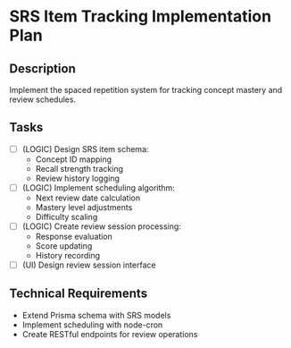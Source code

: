 # SRS Item Tracking Implementation Plan

## Description
Implement the spaced repetition system for tracking concept mastery and review schedules.

## Tasks
- [ ] (LOGIC) Design SRS item schema:
  - Concept ID mapping
  - Recall strength tracking
  - Review history logging
- [ ] (LOGIC) Implement scheduling algorithm:
  - Next review date calculation
  - Mastery level adjustments
  - Difficulty scaling
- [ ] (LOGIC) Create review session processing:
  - Response evaluation
  - Score updating
  - History recording
- [ ] (UI) Design review session interface

## Technical Requirements
- Extend Prisma schema with SRS models
- Implement scheduling with node-cron
- Create RESTful endpoints for review operations